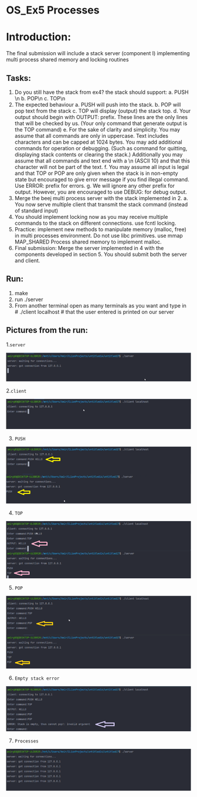 # OS_Ex5 Processes

# Introduction:
The final submission will include a stack server (component I) implementing multi
process shared memory and locking routines



## Tasks:
1. Do you still have the stack from ex4? the stack should support:
a. PUSH <text>\n
b. POP\n
c. TOP\n
2. The expected behaviour
a. PUSH will push <text> into the stack.
b. POP will pop text from the stack
c. TOP will display (output) the stack top.
d. Your output should begin with OUTPUT: prefix. These lines are the only lines
that will be checked by us. (Your only command that generate output is the TOP
command)
e. For the sake of clarity and simplicity. You may assume that all commands are
only in uppercase. Text includes characters and can be capped at 1024 bytes. You
may add additional commands for operation or debugging. (Such as command for
quitting, displaying stack contents or clearing the stack.) Additionally you may
assume that all commands and text end with a \n (ASCII 10) and that this character
will not be part of the text.
f. You may assume all input is legal and that TOP or POP are only given when
the stack is in non-empty state but encouraged to give error message if you find
illegal command. Use ERROR: <cause> prefix for errors.
g. We will ignore any other prefix for output. However, you are encouraged to use
DEBUG: for debug output.
3. Merge the beej multi process server with the stack implemented in 2.
a. You now serve multiple client that transmit the stack command (instead of
standard input)
4. You should implement locking now as you may receive multiple commands to the
stack on different connections.
use fcntl locking.
5. Practice: implement new methods to manipulate memory (malloc, free) in multi
processes environment. Do not use libc primitives. use mmap MAP_SHARED
Process
shared memory to implement malloc.
6. Final submission: Merge the server implemented in 4 with the components
developed in section 5. You should submit both the server and client.


##  Run:
1. make 
2. run ./server
3. From another terminal open as many terminals as you want and type in # ./client localhost # that the user entered is printed on our server

## Pictures from the run:
  1.```server```
  
 ![alt text](https://github.com/RazElbaz/OS_Ex4/blob/main/Pictures%20from%20the%20run/server.png)
  
  2.```client```
  
 ![alt text](https://github.com/RazElbaz/OS_Ex4/blob/main/Pictures%20from%20the%20run/client.png)
  
  3. ```PUSH```
 
![alt text](https://github.com/RazElbaz/OS_Ex4/blob/main/Pictures%20from%20the%20run/push.png)
  
  4. ```TOP```
 
![alt text](https://github.com/RazElbaz/OS_Ex4/blob/main/Pictures%20from%20the%20run/top.png)
  
  5. ```POP```
 
![alt text](https://github.com/RazElbaz/OS_Ex4/blob/main/Pictures%20from%20the%20run/pop.png)
  
  6. ```Empty stack error```
 
![alt text](https://github.com/RazElbaz/OS_Ex4/blob/main/Pictures%20from%20the%20run/stackempty.png)
  
  7.  ```Processes```
 
![alt text](https://github.com/RazElbaz/OS_Ex4/blob/main/Pictures%20from%20the%20run/multithread.png)
  
